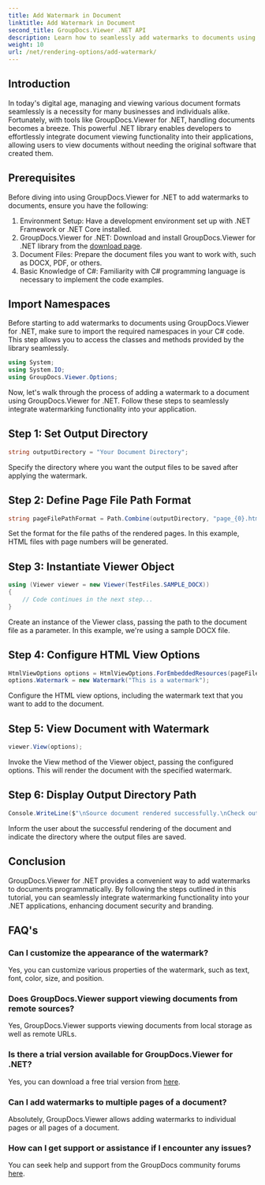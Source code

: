 ```yaml
---
title: Add Watermark in Document
linktitle: Add Watermark in Document
second_title: GroupDocs.Viewer .NET API
description: Learn how to seamlessly add watermarks to documents using GroupDocs.Viewer for .NET. Enhance document security and branding with this easy-to-follow tutorial.
weight: 10
url: /net/rendering-options/add-watermark/
---
```

## Introduction
In today's digital age, managing and viewing various document formats seamlessly is a necessity for many businesses and individuals alike. Fortunately, with tools like GroupDocs.Viewer for .NET, handling documents becomes a breeze. This powerful .NET library enables developers to effortlessly integrate document viewing functionality into their applications, allowing users to view documents without needing the original software that created them.
## Prerequisites
Before diving into using GroupDocs.Viewer for .NET to add watermarks to documents, ensure you have the following:
1. Environment Setup: Have a development environment set up with .NET Framework or .NET Core installed.
2. GroupDocs.Viewer for .NET: Download and install GroupDocs.Viewer for .NET library from the [download page](https://releases.groupdocs.com/viewer/net/).
3. Document Files: Prepare the document files you want to work with, such as DOCX, PDF, or others.
4. Basic Knowledge of C#: Familiarity with C# programming language is necessary to implement the code examples.

## Import Namespaces
Before starting to add watermarks to documents using GroupDocs.Viewer for .NET, make sure to import the required namespaces in your C# code. This step allows you to access the classes and methods provided by the library seamlessly.

```csharp
using System;
using System.IO;
using GroupDocs.Viewer.Options;
```

Now, let's walk through the process of adding a watermark to a document using GroupDocs.Viewer for .NET. Follow these steps to seamlessly integrate watermarking functionality into your application.
## Step 1: Set Output Directory
```csharp
string outputDirectory = "Your Document Directory";
```
Specify the directory where you want the output files to be saved after applying the watermark.
## Step 2: Define Page File Path Format
```csharp
string pageFilePathFormat = Path.Combine(outputDirectory, "page_{0}.html");
```
Set the format for the file paths of the rendered pages. In this example, HTML files with page numbers will be generated.
## Step 3: Instantiate Viewer Object
```csharp
using (Viewer viewer = new Viewer(TestFiles.SAMPLE_DOCX))
{
    // Code continues in the next step...
}
```
Create an instance of the Viewer class, passing the path to the document file as a parameter. In this example, we're using a sample DOCX file.
## Step 4: Configure HTML View Options
```csharp
HtmlViewOptions options = HtmlViewOptions.ForEmbeddedResources(pageFilePathFormat);
options.Watermark = new Watermark("This is a watermark");
```
Configure the HTML view options, including the watermark text that you want to add to the document.
## Step 5: View Document with Watermark
```csharp
viewer.View(options);
```
Invoke the View method of the Viewer object, passing the configured options. This will render the document with the specified watermark.
## Step 6: Display Output Directory Path
```csharp
Console.WriteLine($"\nSource document rendered successfully.\nCheck output in {outputDirectory}.");
```
Inform the user about the successful rendering of the document and indicate the directory where the output files are saved.

## Conclusion
GroupDocs.Viewer for .NET provides a convenient way to add watermarks to documents programmatically. By following the steps outlined in this tutorial, you can seamlessly integrate watermarking functionality into your .NET applications, enhancing document security and branding.
## FAQ's
### Can I customize the appearance of the watermark?
Yes, you can customize various properties of the watermark, such as text, font, color, size, and position.
### Does GroupDocs.Viewer support viewing documents from remote sources?
Yes, GroupDocs.Viewer supports viewing documents from local storage as well as remote URLs.
### Is there a trial version available for GroupDocs.Viewer for .NET?
Yes, you can download a free trial version from [here](https://releases.groupdocs.com/).
### Can I add watermarks to multiple pages of a document?
Absolutely, GroupDocs.Viewer allows adding watermarks to individual pages or all pages of a document.
### How can I get support or assistance if I encounter any issues?
You can seek help and support from the GroupDocs community forums [here](https://forum.groupdocs.com/c/viewer/9).
